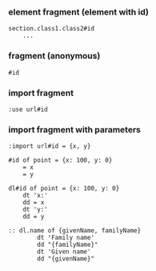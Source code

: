 ### element fragment (element with id)
```jedi
section.class1.class2#id
	...
```

### fragment (anonymous)
```jedi
#id
```

### import fragment
```jedi
:use url#id
```

### import fragment with parameters
```jedi
:import url#id = {x, y}
```

```jedi
#id of point = {x: 100, y: 0}
	= x
	= y
```

```jedi
dl#id of point = {x: 100, y: 0}
	dt 'x:'
	dd = x
	dt 'y:'
	dd = y
```

```jedi
:: dl.name of {givenName, familyName}
		dt 'Family name'
		dd "{familyName}"
		dt 'Given name'
		dd "{givenName}"
```
